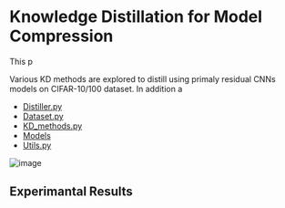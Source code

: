 # Knowledge Distillation for Model Compression

This p

Various KD methods are explored to distill using primaly residual CNNs models on CIFAR-10/100 dataset. In addition a 


  - [Distiller.py](scripts/Distiller.py)
  - [Dataset.py](scripts/Dataset.py)
  - [KD_methods.py](scripts/KD_methods.py)
  - [Models](scripts/Models.py)
  - [Utils.py](scripts/Utils.py)




![image](https://github.com/chitraz/KnowledgeDistillationForModelCompression/assets/40371968/61d02532-9403-4e64-bdd8-ac4555614c64)



## Experimantal Results 

